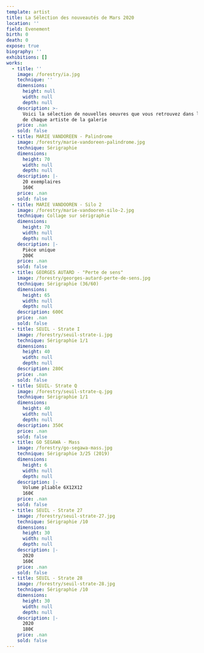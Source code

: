 ```yaml
---
template: artist
title: La Sélection des nouveautés de Mars 2020
location: ''
field: Evenement
birth: 0
death: 0
expose: true
biography: ''
exhibitions: []
works:
  - title: ''
    image: /forestry/ia.jpg
    technique: ''
    dimensions:
      height: null
      width: null
      depth: null
    description: >-
      Voici la sélection de nouvelles oeuvres que vous retrouvez dans l'onglet
      de chaque artiste de la galerie
    price: .nan
    sold: false
  - title: MARIE VANDOREEN - Palindrome
    image: /forestry/marie-vandoreen-palindrome.jpg
    technique: Sérigraphie
    dimensions:
      height: 70
      width: null
      depth: null
    description: |-
      20 exemplaires 
      160€
    price: .nan
    sold: false
  - title: MARIE VANDOOREN - Silo 2
    image: /forestry/marie-vandooren-silo-2.jpg
    technique: Collage sur sérigraphie
    dimensions:
      height: 70
      width: null
      depth: null
    description: |-
      Pièce unique
      200€
    price: .nan
    sold: false
  - title: GEORGES AUTARD - "Perte de sens"
    image: /forestry/georges-autard-perte-de-sens.jpg
    technique: Sérigraphie (36/60)
    dimensions:
      height: 65
      width: null
      depth: null
    description: 600€
    price: .nan
    sold: false
  - title: SEUIL - Strate I
    image: /forestry/seuil-strate-i.jpg
    technique: Sérigraphie 1/1
    dimensions:
      height: 40
      width: null
      depth: null
    description: 280€
    price: .nan
    sold: false
  - title: SEUIL- Strate Q
    image: /forestry/seuil-strate-q.jpg
    technique: Sérigraphie 1/1
    dimensions:
      height: 40
      width: null
      depth: null
    description: 350€
    price: .nan
    sold: false
  - title: GO SEGAWA - Mass
    image: /forestry/go-segawa-mass.jpg
    technique: Sérigraphie 3/25 (2019)
    dimensions:
      height: 6
      width: null
      depth: null
    description: |-
      Volume pliable 6X12X12
      160€
    price: .nan
    sold: false
  - title: SEUIL - Strate 27
    image: /forestry/seuil-strate-27.jpg
    technique: Sérigraphie /10
    dimensions:
      height: 30
      width: null
      depth: null
    description: |-
      2020 
      160€
    price: .nan
    sold: false
  - title: SEUIL - Strate 28
    image: /forestry/seuil-strate-28.jpg
    technique: Sérigraphie /10
    dimensions:
      height: 30
      width: null
      depth: null
    description: |-
      2020
      180€
    price: .nan
    sold: false
---
```



